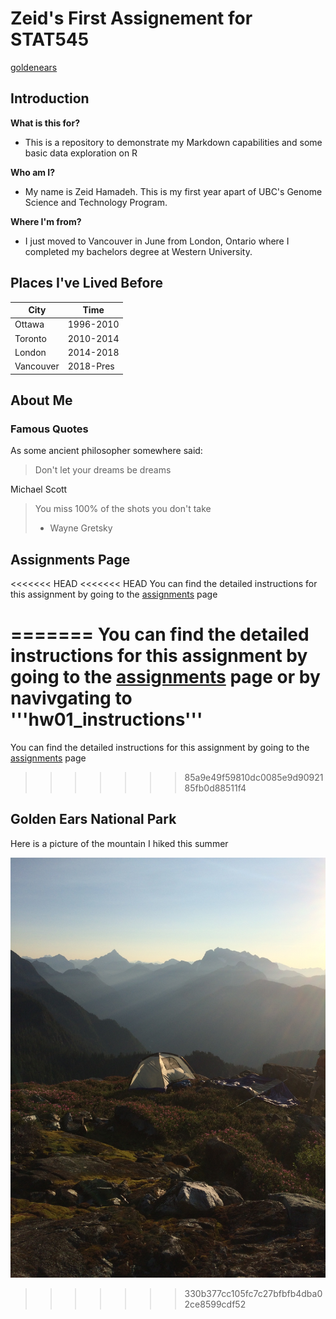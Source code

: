 # Zeid's First Assignement for STAT545

[goldenears](goldenears2.jpg)

## Introduction

**What is this for?**

* This is a repository to demonstrate my Markdown capabilities and some basic data exploration on R

**Who am I?**

* My name is Zeid Hamadeh. This is my first year apart of UBC's Genome Science and Technology Program. 

**Where I'm from?**

* I just moved to Vancouver in June from London, Ontario where I completed my bachelors degree at Western University.

## Places I've Lived Before

|    **City**    | **Time** |
|----------------|------------|
| Ottawa         | 1996-2010  |
| Toronto        | 2010-2014  |
| London         | 2014-2018  |
| Vancouver      | 2018-Pres  |


## About Me

### Famous Quotes

As some ancient philosopher somewhere said:

> Don't let your dreams be dreams

Michael Scott

> You miss 100% of the shots you don't take
> - Wayne Gretsky

## Assignments Page

<<<<<<< HEAD
<<<<<<< HEAD
You can find the detailed instructions for this assignment by going to the [assignments](http://stat545.com/Classroom/assignments/) page 






=======
You can find the detailed instructions for this assignment by going to the [assignments](http://stat545.com/Classroom/assignments/) page or by navivgating to '''hw01_instructions'''
=======
You can find the detailed instructions for this assignment by going to the [assignments](http://stat545.com/Classroom/assignments/) page 
>>>>>>> 85a9e49f59810dc0085e9d9092185fb0d88511f4

## Golden Ears National Park

Here is a picture of the mountain I hiked this summer

![goldenears](goldenears2.jpg)
>>>>>>> 330b377cc105fc7c27bfbfb4dba02ce8599cdf52
